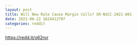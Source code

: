 ```yaml
--- 
layout: post 
title: Will New Rule Cause Margin Calls? SR-NSCC-2021-801 
date: 2021-06-22 1624412797 
categories: reddit 
--- 
```

https://redd.it/o62ror